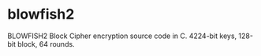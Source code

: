 # blowfish2
BLOWFISH2 Block Cipher encryption source code in C. 4224-bit keys, 128-bit block, 64 rounds. 
